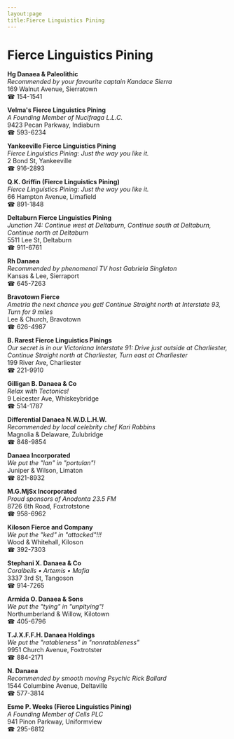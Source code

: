 ```yaml
---
layout:page
title:Fierce Linguistics Pining
---
```

# Fierce Linguistics Pining

**Hg Danaea & Paleolithic**  
_Recommended by your favourite captain Kandace Sierra_  
169 Walnut Avenue, Sierratown  
☎ 154-1541



**Velma's Fierce Linguistics Pining**  
_A Founding Member of Nucifraga L.L.C._  
9423 Pecan Parkway, Indiaburn  
☎ 593-6234



**Yankeeville Fierce Linguistics Pining**  
_Fierce Linguistics Pining: Just the way you like it._  
2 Bond St, Yankeeville  
☎ 916-2893



**Q.K. Griffin (Fierce Linguistics Pining)**  
_Fierce Linguistics Pining: Just the way you like it._  
66 Hampton Avenue, Limafield  
☎ 891-1848



**Deltaburn Fierce Linguistics Pining**  
_Junction 74: Continue west at Deltaburn, Continue south at Deltaburn, Continue north at Deltaburn_  
5511 Lee St, Deltaburn  
☎ 911-6761



**Rh Danaea**  
_Recommended by phenomenal TV host Gabriela Singleton_  
Kansas & Lee, Sierraport  
☎ 645-7263



**Bravotown Fierce**  
_Ametria the next chance you get! 
Continue Straight north at Interstate 93, Turn for 9 miles_  
Lee & Church, Bravotown  
☎ 626-4987



**B. Rarest Fierce Linguistics Pinings**  
_Our secret is in our Victoriana 
Interstate 91: Drive just outside at Charliester, Continue Straight north at Charliester, Turn east at Charliester_  
199 River Ave, Charliester  
☎ 221-9910



**Gilligan B. Danaea & Co**  
_Relax with Tectonics!_  
9 Leicester Ave, Whiskeybridge  
☎ 514-1787



**Differential Danaea N.W.D.L.H.W.**  
_Recommended by local celebrity chef Kari Robbins_  
Magnolia & Delaware, Zulubridge  
☎ 848-9854



**Danaea Incorporated**  
_We put the "lan" in "portulan"!_  
Juniper & Wilson, Limaton  
☎ 821-8932



**M.G.MjSx Incorporated**  
_Proud sponsors of Anodonta 23.5 FM_  
8726 6th Road, Foxtrotstone  
☎ 958-6962



**Kiloson Fierce and Company**  
_We put the "ked" in "attacked"!!!_  
Wood & Whitehall, Kiloson  
☎ 392-7303



**Stephani X. Danaea & Co**  
_Coralbells • Artemis • Mafia_  
3337 3rd St, Tangoson  
☎ 914-7265



**Armida O. Danaea & Sons**  
_We put the "tying" in "unpitying"!_  
Northumberland & Willow, Kilotown  
☎ 405-6796



**T.J.X.F.F.H. Danaea Holdings**  
_We put the "ratableness" in "nonratableness"_  
9951 Church Avenue, Foxtrotster  
☎ 884-2171



**N. Danaea**  
_Recommended by smooth moving Psychic Rick Ballard_  
1544 Columbine Avenue, Deltaville  
☎ 577-3814



**Esme P. Weeks (Fierce Linguistics Pining)**  
_A Founding Member of Cells PLC_  
941 Pinon Parkway, Uniformview  
☎ 295-6812



